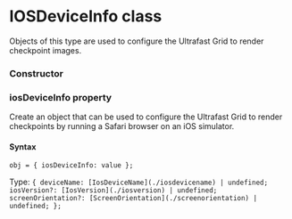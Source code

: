 # IOSDeviceInfo class
Objects of this type are used to configure the Ultrafast Grid to render checkpoint images.

### Constructor 
### iosDeviceInfo property
Create an object that can be used to configure the Ultrafast Grid to render checkpoints by running a Safari browser on an iOS simulator.

#### Syntax 
 ``` 
obj = { iosDeviceInfo: value };
 ``` 
 
 Type: 
 `{ deviceName: [IosDeviceName](./iosdevicename) | undefined; iosVersion?: [IosVersion](./iosversion) | undefined; screenOrientation?: [ScreenOrientation](./screenorientation) | undefined; };` 
